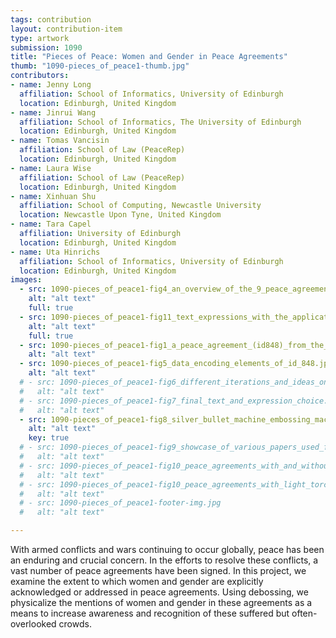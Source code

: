 ```yaml
---
tags: contribution
layout: contribution-item
type: artwork
submission: 1090
title: "Pieces of Peace: Women and Gender in Peace Agreements"
thumb: "1090-pieces_of_peace1-thumb.jpg"
contributors: 
- name: Jenny Long
  affiliation: School of Informatics, University of Edinburgh
  location: Edinburgh, United Kingdom
- name: Jinrui Wang
  affiliation: School of Informatics, The University of Edinburgh
  location: Edinburgh, United Kingdom
- name: Tomas Vancisin
  affiliation: School of Law (PeaceRep)
  location: Edinburgh, United Kingdom
- name: Laura Wise
  affiliation: School of Law (PeaceRep)
  location: Edinburgh, United Kingdom
- name: Xinhuan Shu
  affiliation: School of Computing, Newcastle University
  location: Newcastle Upon Tyne, United Kingdom
- name: Tara Capel
  affiliation: University of Edinburgh
  location: Edinburgh, United Kingdom
- name: Uta Hinrichs
  affiliation: School of Informatics, University of Edinburgh
  location: Edinburgh, United Kingdom
images: 
  - src: 1090-pieces_of_peace1-fig4_an_overview_of_the_9_peace_agreements_installed.jpg
    alt: "alt text"
    full: true
  - src: 1090-pieces_of_peace1-fig11_text_expressions_with_the_application_of_a_pencil.jpg
    alt: "alt text"
    full: true 
  - src: 1090-pieces_of_peace1-fig1_a_peace_agreement_(id848)_from_the_afghanistan_2000s_post-intervention_process.jpg
    alt: "alt text"
  - src: 1090-pieces_of_peace1-fig5_data_encoding_elements_of_id_848.jpg
    alt: "alt text"
  # - src: 1090-pieces_of_peace1-fig6_different_iterations_and_ideas_on_text_expression.jpg
  #   alt: "alt text"
  # - src: 1090-pieces_of_peace1-fig7_final_text_and_expression_choice.jpg
  #   alt: "alt text"
  - src: 1090-pieces_of_peace1-fig8_silver_bullet_machine_embossing_machine_in_working_conditions.jpg
    alt: "alt text"
    key: true
  # - src: 1090-pieces_of_peace1-fig9_showcase_of_various_papers_used_for_debossing.jpg
  #   alt: "alt text"
  # - src: 1090-pieces_of_peace1-fig10_peace_agreements_with_and_without_light_comparison.jpg
  #   alt: "alt text"
  # - src: 1090-pieces_of_peace1-fig10_peace_agreements_with_light_torch.jpg
  #   alt: "alt text"
  # - src: 1090-pieces_of_peace1-footer-img.jpg
  #   alt: "alt text"

---
```


With armed conflicts and wars continuing to occur globally, peace has
been an enduring and crucial concern. In the efforts to resolve these
conflicts, a vast number of peace agreements have been signed. In this
project, we examine the extent to which women and gender are explicitly
acknowledged or addressed in peace agreements. Using debossing, we
physicalize the mentions of women and gender in these agreements as a
means to increase awareness and recognition of these suffered but
often-overlooked crowds.
